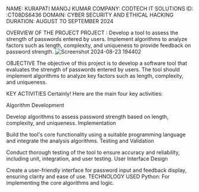 NAME: KURAPATI MANOJ KUMAR
COMPANY: CODTECH IT SOLUTIONS
ID: :CT08DS6436
DOMAIN: CYBER SECURITY AND ETHICAL HACKING
DURATION: AUGUST TO SEPTEMBER 2024


OVERVIEW OF THE PROJECT
PROJECT : Develop a tool to assess the strength of passwords entered by users. Implement algorithms to analyze factors such as length, complexity, and uniqueness to provide feedback on password strength.
![Screenshot 2024-08-23 194402](https://github.com/user-attachments/assets/5bd386ba-c917-4794-8d40-3c3cdb5cd012)

OBJECTIVE
The objective of this project is to develop a software tool that evaluates the strength of passwords entered by users. The tool should implement algorithms to analyze key factors such as length, complexity, and uniqueness.

KEY ACTIVITIES
Certainly! Here are the main four key activities:

Algorithm Development

Develop algorithms to assess password strength based on length, complexity, and uniqueness.
Implementation

Build the tool's core functionality using a suitable programming language and integrate the analysis algorithms.
Testing and Validation

Conduct thorough testing of the tool to ensure accuracy and reliability, including unit, integration, and user testing.
User Interface Design

Create a user-friendly interface for password input and feedback display, ensuring clarity and ease of use.
TECHNOLOGY USED
Python: For implementing the core algorithms and logic.

